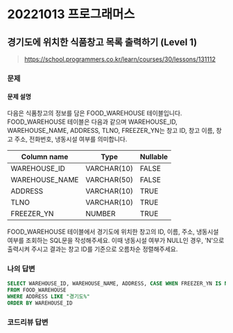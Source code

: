 # 20221013 프로그래머스

## 경기도에 위치한 식품창고 목록 출력하기 (Level 1)
> https://school.programmers.co.kr/learn/courses/30/lessons/131112

### 문제
#### 문제 설명
다음은 식품창고의 정보를 담은 FOOD_WAREHOUSE 테이블입니다. FOOD_WAREHOUSE 테이블은 다음과 같으며 WAREHOUSE_ID, WAREHOUSE_NAME, ADDRESS, TLNO, FREEZER_YN는 창고 ID, 창고 이름, 창고 주소, 전화번호, 냉동시설 여부를 의미합니다.

|Column name|Type|Nullable|
|---|---|---|
|WAREHOUSE_ID|VARCHAR(10)|FALSE|
|WAREHOUSE_NAME|VARCHAR(50)|FALSE
|ADDRESS|VARCHAR(10)|TRUE|
|TLNO|VARCHAR(10)|TRUE|
|FREEZER_YN|NUMBER|TRUE|

FOOD_WAREHOUSE 테이블에서 경기도에 위치한 창고의 ID, 이름, 주소, 냉동시설 여부를 조회하는 SQL문을 작성해주세요. 이때 냉동시설 여부가 NULL인 경우, 'N'으로 출력시켜 주시고 결과는 창고 ID를 기준으로 오름차순 정렬해주세요.

### 나의 답변
```sql
SELECT WAREHOUSE_ID, WAREHOUSE_NAME, ADDRESS, CASE WHEN FREEZER_YN IS NULL THEN "N" ELSE FREEZER_YN END
FROM FOOD_WAREHOUSE
WHERE ADDRESS LIKE "경기도%"
ORDER BY WAREHOUSE_ID
```

### 코드리뷰 답변
```python
```